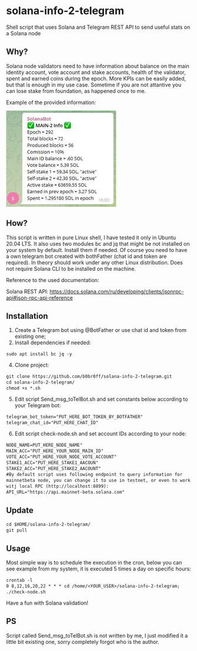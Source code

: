 # solana-info-2-telegram
Shell script that uses Solana and Telegram REST API to send useful stats on a Solana node

## Why?
Solana node validators need to have information about balance on the main identity account, vote account and stake accounts, health of the validator, spent and earned coins during the epoch. More KPIs can be easily added, but that is enough in my use case. Sometime if you are not attantive you can lose stake from foundation, as happened once to me. 

Example of the provided information:

![alt text](https://github.com/b0br0ff/solana-info-2-telegram/blob/main/node-info.jpg)


## How?
This script is written in pure Linux shell, I have tested it only in Ubuntu 20.04 LTS. It also uses two modules bc and jq that might be not installed on your system by default. Install them if needed. Of course you need to have a own telegram bot created with bothFather (chat id and token are required). In theory should work under any other Linux distribution. Does not require Solana CLI to be installed on the machine.

Reference to the used documentation:

Solana REST API: https://docs.solana.com/ru/developing/clients/jsonrpc-api#json-rpc-api-reference

## Installation
1. Create a Telegram bot using @BotFather or use chat id and token from existing one;
2. Install dependencies if needed: 
```
sudo apt install bc jq -y
```
4. Clone project: 
```
git clone https://github.com/b0br0ff/solana-info-2-telegram.git
cd solana-info-2-telegram/
chmod +x *.sh
```
5. Edit script Send_msg_toTelBot.sh and set constants below according to your Telegram bot: 
```
telegram_bot_token="PUT_HERE_BOT_TOKEN_BY_BOTFATHER"
telegram_chat_id="PUT_HERE_CHAT_ID"
```

6. Edit script check-node.sh and set account IDs according to your node:
```
NODE_NAME=PUT_HERE_NODE_NAME"
MAIN_ACC="PUT_HERE_YOUR_NODE_MAIN_ID"
VOTE_ACC="PUT_HERE_YOUR_NODE_VOTE_ACCOUNT"
STAKE1_ACC="PUT_HERE_STAKE1_AACOUN"
STAKE2_ACC="PUT_HERE_STAKE2_AACOUNT"
#By default script uses following endpoint to query information for mainnetbeta node, you can change it to use in testnet, or even to work witj local RPC (http://localhost:8899):
API_URL="https://api.mainnet-beta.solana.com"
```

## Update
```
cd $HOME/solana-info-2-telegram/
git pull
```

## Usage
Most simple way is to schedule the execution in the cron, below you can see example from my system, it is executed 5 times a day on specific hours:

```
crontab -l
0 8,12,16,20,22 * * * cd /home/<YOUR_USER>/solana-info-2-telegram; ./check-node.sh
```

Have a fun with Solana validation!

## PS
Script called Send_msg_toTelBot.sh is not written by me, I just modified it a little bit existing one, sorry completely forgot who is the author.

